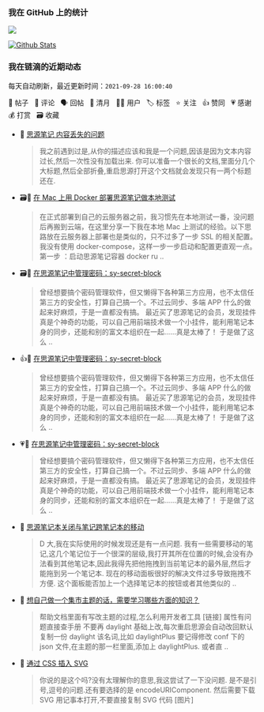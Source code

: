 ### 我在 GitHub 上的统计

<a title="Hits" target="_blank" href="https://github.com/Crowds21/Crowds21"><img src="https://hits.b3log.org/crowds21/crowds21.svg"></a>

[![Github Stats](https://github-readme-stats.vercel.app/api?username=crowds21&theme=tokyonight&show_icons=true)](https://github.com/crowds21)

<!--events start -->

### 我在链滴的近期动态

每天自动刷新，最近更新时间：`2021-09-28 16:00:40`

📝 帖子 &nbsp; 💬 评论 &nbsp; 🗣 回帖 &nbsp; 🌙 清月 &nbsp; 👨‍💻 用户 &nbsp; 🏷️ 标签 &nbsp; ⭐️ 关注 &nbsp; 👍 赞同 &nbsp; 💗 感谢 &nbsp; 💰 打赏 &nbsp; 🗃 收藏

* 💬 [思源笔记 内容丢失的问题](https://ld246.com/article/1632678120337/comment/1632722523793#comments)

  > 我之前遇到过是,从你的描述应该和我是一个问题,因该是因为文本内容过长,然后一次性没有加载出来. 你可以准备一个很长的文档,里面分几个大标题,然后全部折叠,重启思源打开这个文档就会发现只有一两个标题还在.
* 🗃📝 [在 Mac 上用 Docker 部署思源笔记做本地测试](https://ld246.com/article/1632671517032)

  > 在正式部署到自己的云服务器之前，我习惯先在本地测试一番，没问题后再搬到云端，在这里分享一下我在本地 Mac 上测试的经验。以下思路放在云服务器上部署也是类似的，只不过多了一步 SSL 的相关配置。我没有使用 docker-compose，这样一步一步启动和配置更直观一点。 第一步 ：启动思源笔记容器 docker ru ..
* 🗃📝 [在思源笔记中管理密码：sy-secret-block](https://ld246.com/article/1632584716120)

  > 曾经想要搞个密码管理软件，但又懒得下各种第三方应用，也不太信任第三方的安全性，打算自己搞一个。不过云同步、多端 APP 什么的做起来好麻烦，于是一直都没有搞。 最近买了思源笔记的会员，发现挂件真是个神奇的功能，可以自己用前端技术做一个小挂件，能利用笔记本身的同步，还能和别的富文本组织在一起……真是太棒了！ 于是做了这么 ..
* 👍📝 [在思源笔记中管理密码：sy-secret-block](https://ld246.com/article/1632584716120)

  > 曾经想要搞个密码管理软件，但又懒得下各种第三方应用，也不太信任第三方的安全性，打算自己搞一个。不过云同步、多端 APP 什么的做起来好麻烦，于是一直都没有搞。 最近买了思源笔记的会员，发现挂件真是个神奇的功能，可以自己用前端技术做一个小挂件，能利用笔记本身的同步，还能和别的富文本组织在一起……真是太棒了！ 于是做了这么 ..
* 💗📝 [在思源笔记中管理密码：sy-secret-block](https://ld246.com/article/1632584716120)

  > 曾经想要搞个密码管理软件，但又懒得下各种第三方应用，也不太信任第三方的安全性，打算自己搞一个。不过云同步、多端 APP 什么的做起来好麻烦，于是一直都没有搞。 最近买了思源笔记的会员，发现挂件真是个神奇的功能，可以自己用前端技术做一个小挂件，能利用笔记本身的同步，还能和别的富文本组织在一起……真是太棒了！ 于是做了这么 ..
* 💬 [思源笔记本关闭与笔记跨笔记本的移动](https://ld246.com/article/1627872116935/comment/1632639191955#comments)

  > D 大,我在实际使用的时候发现还是有一点问题. 我有一些需要移动的笔记,这几个笔记位于一个很深的层级,我打开其所在位置的时候,会没有办法看到其他笔记本,因此我得先把他拖拽到当前笔记本的最外层,然后才能拖到另一个笔记本. 现在的移动面板很好的解决文件过多导致拖拽不方便. 这个面板能否加上一个选择笔记本的按钮或者其他类似的 ..
* 💬 [想自己做一个集市主题的话，需要学习哪些方面的知识？](https://ld246.com/article/1632466999266/comment/1632471691920#comments)

  > 帮助文档里面有写改主题的过程,怎么利用开发者工具 [链接] 属性有问题直接查手册 不要再 daylight 基础上改,每次重启思源会自动改回默认 复制一份 daylight 该名词,比如 daylightPlus 要记得修改 conf 下的 json 文件,在主题的那一栏里面,添加上 daylightPlus. 或者直 ..
* 💬 [通过 CSS 插入 SVG](https://ld246.com/article/1632375373301/comment/1632469078148#comments)

  > 你说的是这个吗?没有太理解你的意思,我这尝试了一下没问题. 是不是引号,逗号的问题.还有要选择的是 encodeURIComponent. 然后需要下载 SVG 用记事本打开,不要直接复制 SVG 代码 [图片]


<!--events end -->
